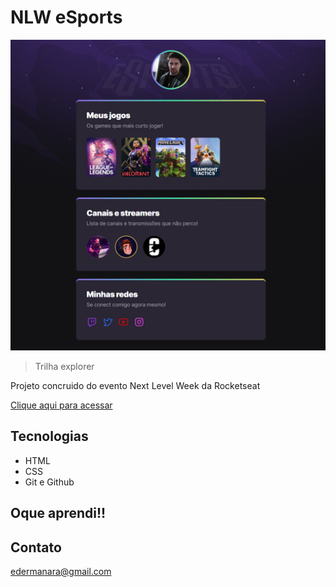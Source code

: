 # NLW eSports 

![preview](./.github/preview.png)

> Trilha explorer

Projeto concruido do evento Next Level Week da Rocketseat

[Clique aqui para acessar](https://edermanara.github.io/nlw-esports-explorer/)


## Tecnologias

- HTML
- CSS
- Git e Github

## Oque aprendi!!



## Contato

edermanara@gmail.com